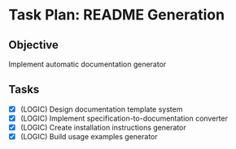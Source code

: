 # Task Plan: README Generation

## Objective
Implement automatic documentation generator

## Tasks
- [x] (LOGIC) Design documentation template system
- [x] (LOGIC) Implement specification-to-documentation converter
- [x] (LOGIC) Create installation instructions generator
- [x] (LOGIC) Build usage examples generator